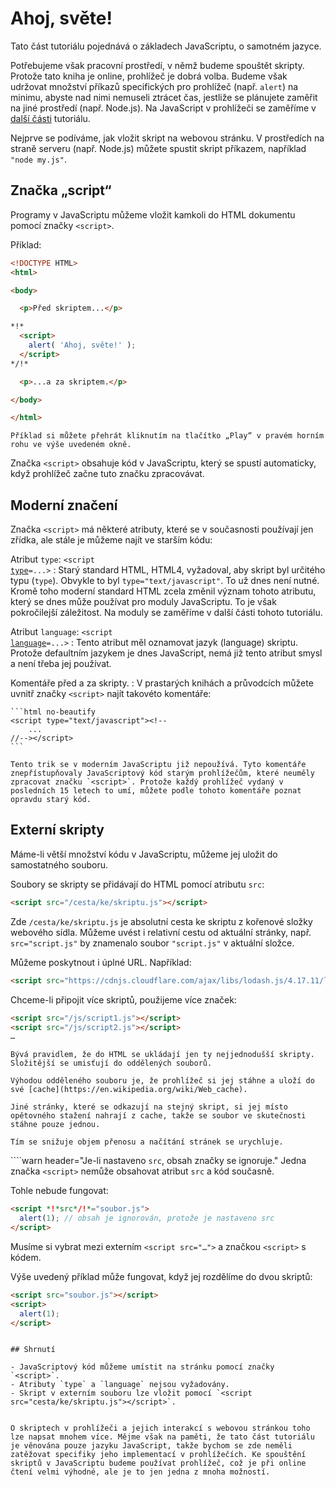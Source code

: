 # Ahoj, světe!

Tato část tutoriálu pojednává o základech JavaScriptu, o samotném jazyce.

Potřebujeme však pracovní prostředí, v němž budeme spouštět skripty. Protože tato kniha je online, prohlížeč je dobrá volba. Budeme však udržovat množství příkazů specifických pro prohlížeč (např. `alert`) na minimu, abyste nad nimi nemuseli ztrácet čas, jestliže se plánujete zaměřit na jiné prostředí (např. Node.js). Na JavaScript v prohlížeči se zaměříme v [další části](/ui) tutoriálu.

Nejprve se podíváme, jak vložit skript na webovou stránku. V prostředích na straně serveru (např. Node.js) můžete spustit skript příkazem, například `"node my.js"`.


## Značka „script“

Programy v JavaScriptu můžeme vložit kamkoli do HTML dokumentu pomocí značky `<script>`.

Příklad:

```html run height=100
<!DOCTYPE HTML>
<html>

<body>

  <p>Před skriptem...</p>

*!*
  <script>
    alert( 'Ahoj, světe!' );
  </script>
*/!*

  <p>...a za skriptem.</p>

</body>

</html>
```

```online
Příklad si můžete přehrát kliknutím na tlačítko „Play“ v pravém horním rohu ve výše uvedeném okně.
```

Značka `<script>` obsahuje kód v JavaScriptu, který se spustí automaticky, když prohlížeč začne tuto značku zpracovávat.


## Moderní značení

Značka `<script>` má některé atributy, které se v současnosti používají jen zřídka, ale stále je můžeme najít ve starším kódu:

Atribut `type`: <code>&lt;script <u>type</u>=...&gt;</code>
: Starý standard HTML, HTML4, vyžadoval, aby skript byl určitého typu (`type`). Obvykle to byl `type="text/javascript"`. To už dnes není nutné. Kromě toho moderní standard HTML zcela změnil význam tohoto atributu, který se dnes může používat pro moduly JavaScriptu. To je však pokročilejší záležitost. Na moduly se zaměříme v další části tohoto tutoriálu.

Atribut `language`: <code>&lt;script <u>language</u>=...&gt;</code>
: Tento atribut měl oznamovat jazyk (language) skriptu. Protože defaultním jazykem je dnes JavaScript, nemá již tento atribut smysl a není třeba jej používat.

Komentáře před a za skripty.
: V prastarých knihách a průvodcích můžete uvnitř značky `<script>` najít takovéto komentáře:

    ```html no-beautify
    <script type="text/javascript"><!--
        ...
    //--></script>
    ```

    Tento trik se v moderním JavaScriptu již nepoužívá. Tyto komentáře znepřístupňovaly JavaScriptový kód starým prohlížečům, které neuměly zpracovat značku `<script>`. Protože každý prohlížeč vydaný v posledních 15 letech to umí, můžete podle tohoto komentáře poznat opravdu starý kód.


## Externí skripty

Máme-li větší množství kódu v JavaScriptu, můžeme jej uložit do samostatného souboru.

Soubory se skripty se přidávají do HTML pomocí atributu `src`:

```html
<script src="/cesta/ke/skriptu.js"></script>
```

Zde `/cesta/ke/skriptu.js` je absolutní cesta ke skriptu z kořenové složky webového sídla. Můžeme uvést i relativní cestu od aktuální stránky, např. `src="script.js"` by znamenalo soubor `"script.js"` v aktuální složce.

Můžeme poskytnout i úplné URL. Například:

```html
<script src="https://cdnjs.cloudflare.com/ajax/libs/lodash.js/4.17.11/lodash.js"></script>
```

Chceme-li připojit více skriptů, použijeme více značek:

```html
<script src="/js/script1.js"></script>
<script src="/js/script2.js"></script>
…
```

```smart
Bývá pravidlem, že do HTML se ukládají jen ty nejjednodušší skripty. Složitější se umisťují do oddělených souborů.

Výhodou odděleného souboru je, že prohlížeč si jej stáhne a uloží do své [cache](https://en.wikipedia.org/wiki/Web_cache).

Jiné stránky, které se odkazují na stejný skript, si jej místo opětovného stažení nahrají z cache, takže se soubor ve skutečnosti stáhne pouze jednou.

Tím se snižuje objem přenosu a načítání stránek se urychluje.
```

````warn header="Je-li nastaveno `src`, obsah značky se ignoruje."
Jedna značka `<script>` nemůže obsahovat atribut `src` a kód současně.

Tohle nebude fungovat:

```html
<script *!*src*/!*="soubor.js">
  alert(1); // obsah je ignorován, protože je nastaveno src
</script>
```

Musíme si vybrat mezi externím `<script src="…">` a značkou `<script>` s kódem.

Výše uvedený příklad může fungovat, když jej rozdělíme do dvou skriptů:

```html
<script src="soubor.js"></script>
<script>
  alert(1);
</script>
```
````

## Shrnutí

- JavaScriptový kód můžeme umístit na stránku pomocí značky `<script>`.
- Atributy `type` a `language` nejsou vyžadovány.
- Skript v externím souboru lze vložit pomocí `<script src="cesta/ke/skriptu.js"></script>`.


O skriptech v prohlížeči a jejich interakcí s webovou stránkou toho lze napsat mnohem více. Mějme však na paměti, že tato část tutoriálu je věnována pouze jazyku JavaScript, takže bychom se zde neměli zatěžovat specifiky jeho implementací v prohlížečích. Ke spouštění skriptů v JavaScriptu budeme používat prohlížeč, což je při online čtení velmi výhodné, ale je to jen jedna z mnoha možností.
